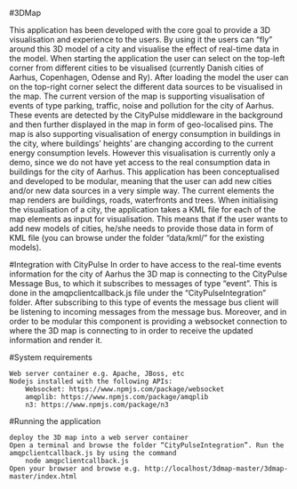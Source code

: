 #3DMap

This application has been developed with the core goal to provide a 3D visualisation and experience to the users. By using it the users can “fly” around this 3D model of a city and visualise the effect of real-time data in the model. 
When starting the application the user can select on the top-left corner from different cities to be visualised (currently Danish cities of Aarhus, Copenhagen, Odense and Ry). After loading the model the user can on the top-right corner select the different data sources to be visualised in the map. The current version of the map is supporting visualisation of events of type parking, traffic, noise and pollution for the city of Aarhus. These events are detected by the CityPulse middleware in the background and then further displayed in the map in form of geo-localised pins. 
The map is also supporting visualisation of energy consumption in buildings in the city, where buildings’ heights’ are changing according to the current energy consumption levels. However this visualisation is currently only a demo, since we do not have yet access to the real consumption data in buildings for the city of Aarhus. 
This application has been conceptualised and developed to be modular, meaning that the user can add new cities and/or new data sources in a very simple way. 
The current elements the map renders are buildings, roads, waterfronts and trees. When initialising the visualisation of a city, the application takes a KML file for each of the map elements as input for visualisation. This means that if the user wants to add new models of cities, he/she needs to provide those data in form of KML file (you can browse under the folder “data/kml/” for the existing models).

#Integration with CityPulse
In order to have access to the real-time events information for the city of Aarhus the 3D map is connecting to the CityPulse Message Bus, to which it subscribes to messages of type “event”. This is done in the amqpclientcallback.js file under the “CityPulseIntegration” folder. After subscribing to this type of events the message bus client will be listening to incoming messages from the message bus. 
Moreover, and in order to be modular this component is providing a websocket connection to where the 3D map is connecting to in order to receive the updated information and render it. 

#System requirements

    Web server container e.g. Apache, JBoss, etc
    Nodejs installed with the following APIs:
        Websocket: https://www.npmjs.com/package/websocket
        amqplib: https://www.npmjs.com/package/amqplib 
        n3: https://www.npmjs.com/package/n3   


#Running the application

    deploy the 3D map into a web server container
    Open a terminal and browse the folder “CityPulseIntegration”. Run the amqpclientcallback.js by using the command
        node amqpclientcallback.js
    Open your browser and browse e.g. http://localhost/3dmap-master/3dmap-master/index.html


